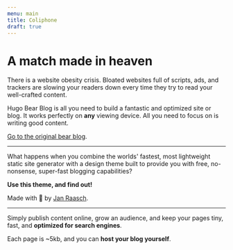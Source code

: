 ```yaml
---
menu: main
title: Coliphone
draft: true
---
```

# A match made in heaven

There is a website obesity crisis. Bloated websites full of scripts, ads, and trackers are slowing your readers down every time they try to read your well-crafted content.

Hugo Bear Blog is all you need to build a fantastic and optimized site or blog. It works perfectly on **any** viewing device. All you need to focus on is writing good content.

[Go to the original bear blog](https://bearblog.dev/).

---

What happens when you combine the worlds' fastest, most lightweight static site generator with a design theme built to provide you with free, no-nonsense, super-fast blogging capabilities?

**Use this theme, and find out!**

Made with 💟 by [Jan Raasch](https://www.janraasch.com).

---

Simply publish content online, grow an audience, and keep your pages tiny, fast, and **optimized for search engines**.

Each page is ~5kb, and you can **host your blog yourself**.
